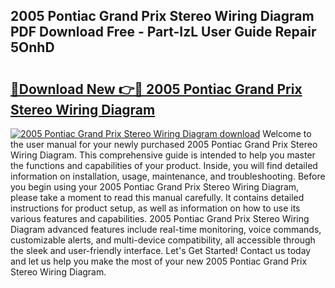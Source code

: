 ## 2005 Pontiac Grand Prix Stereo Wiring Diagram PDF Download Free - Part-IzL User Guide Repair 5OnhD

# <h2><a href="http://dfmi6u.blite.top/?on=2005+Pontiac+Grand+Prix+Stereo+Wiring+Diagram">🔗Download New 👉🔴 2005 Pontiac Grand Prix Stereo Wiring Diagram</a></h2>

[![2005 Pontiac Grand Prix Stereo Wiring Diagram download](https://i.imgur.com/lujVjoI.png)](http://dfmi6u.blite.top/?on=2005+Pontiac+Grand+Prix+Stereo+Wiring+Diagram)
Welcome to the user manual for your newly purchased 2005 Pontiac Grand Prix Stereo Wiring Diagram. This comprehensive guide is intended to help you master the functions and capabilities of your product. Inside, you will find detailed information on installation, usage, maintenance, and troubleshooting. Before you begin using your 2005 Pontiac Grand Prix Stereo Wiring Diagram, please take a moment to read this manual carefully. It contains detailed instructions for product setup, as well as information on how to use its various features and capabilities. 2005 Pontiac Grand Prix Stereo Wiring Diagram advanced features include real-time monitoring, voice commands, customizable alerts, and multi-device compatibility, all accessible through the sleek and user-friendly interface. Let's Get Started! Contact us today and let us help you make the most of your new 2005 Pontiac Grand Prix Stereo Wiring Diagram.
